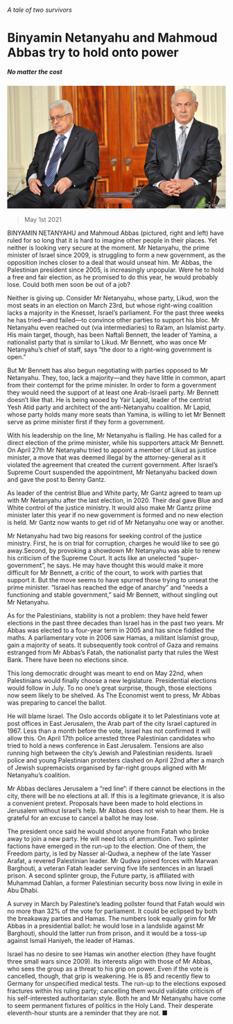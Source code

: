###### A tale of two survivors

# Binyamin Netanyahu and Mahmoud Abbas try to hold onto power 

##### No matter the cost 

![image](images/20210501_map001.jpg) 

> May 1st 2021 

BINYAMIN NETANYAHU and Mahmoud Abbas (pictured, right and left) have ruled for so long that it is hard to imagine other people in their places. Yet neither is looking very secure at the moment. Mr Netanyahu, the prime minister of Israel since 2009, is struggling to form a new government, as the opposition inches closer to a deal that would unseat him. Mr Abbas, the Palestinian president since 2005, is increasingly unpopular. Were he to hold a free and fair election, as he promised to do this year, he would probably lose. Could both men soon be out of a job?

Neither is giving up. Consider Mr Netanyahu, whose party, Likud, won the most seats in an election on March 23rd, but whose right-wing coalition lacks a majority in the Knesset, Israel’s parliament. For the past three weeks he has tried—and failed—to convince other parties to support his bloc. Mr Netanyahu even reached out (via intermediaries) to Ra’am, an Islamist party. His main target, though, has been Naftali Bennett, the leader of Yamina, a nationalist party that is similar to Likud. Mr Bennett, who was once Mr Netanyahu’s chief of staff, says “the door to a right-wing government is open.”


But Mr Bennett has also begun negotiating with parties opposed to Mr Netanyahu. They, too, lack a majority—and they have little in common, apart from their contempt for the prime minister. In order to form a government they would need the support of at least one Arab-Israeli party. Mr Bennett doesn’t like that. He is being wooed by Yair Lapid, leader of the centrist Yesh Atid party and architect of the anti-Netanyahu coalition. Mr Lapid, whose party holds many more seats than Yamina, is willing to let Mr Bennett serve as prime minister first if they form a government.

With his leadership on the line, Mr Netanyahu is flailing. He has called for a direct election of the prime minister, while his supporters attack Mr Bennett. On April 27th Mr Netanyahu tried to appoint a member of Likud as justice minister, a move that was deemed illegal by the attorney-general as it violated the agreement that created the current government. After Israel’s Supreme Court suspended the appointment, Mr Netanyahu backed down and gave the post to Benny Gantz.

As leader of the centrist Blue and White party, Mr Gantz agreed to team up with Mr Netanyahu after the last election, in 2020. Their deal gave Blue and White control of the justice ministry. It would also make Mr Gantz prime minister later this year if no new government is formed and no new election is held. Mr Gantz now wants to get rid of Mr Netanyahu one way or another.

Mr Netanyahu had two big reasons for seeking control of the justice ministry. First, he is on trial for corruption, charges he would like to see go away.Second, by provoking a showdown Mr Netanyahu was able to renew his criticism of the Supreme Court. It acts like an unelected “super-government”, he says. He may have thought this would make it more difficult for Mr Bennett, a critic of the court, to work with parties that support it. But the move seems to have spurred those trying to unseat the prime minister. “Israel has reached the edge of anarchy” and “needs a functioning and stable government,” said Mr Bennett, without singling out Mr Netanyahu.

As for the Palestinians, stability is not a problem: they have held fewer elections in the past three decades than Israel has in the past two years. Mr Abbas was elected to a four-year term in 2005 and has since fiddled the maths. A parliamentary vote in 2006 saw Hamas, a militant Islamist group, gain a majority of seats. It subsequently took control of Gaza and remains estranged from Mr Abbas’s Fatah, the nationalist party that rules the West Bank. There have been no elections since.

This long democratic drought was meant to end on May 22nd, when Palestinians would finally choose a new legislature. Presidential elections would follow in July. To no one’s great surprise, though, those elections now seem likely to be shelved. As The Economist went to press, Mr Abbas was preparing to cancel the ballot.

He will blame Israel. The Oslo accords obligate it to let Palestinians vote at post offices in East Jerusalem, the Arab part of the city Israel captured in 1967. Less than a month before the vote, Israel has not confirmed it will allow this. On April 17th police arrested three Palestinian candidates who tried to hold a news conference in East Jerusalem. Tensions are also running high between the city’s Jewish and Palestinian residents. Israeli police and young Palestinian protesters clashed on April 22nd after a march of Jewish supremacists organised by far-right groups aligned with Mr Netanyahu’s coalition.

Mr Abbas declares Jerusalem a “red line”: if there cannot be elections in the city, there will be no elections at all. If this is a legitimate grievance, it is also a convenient pretext. Proposals have been made to hold elections in Jerusalem without Israel’s help. Mr Abbas does not wish to hear them. He is grateful for an excuse to cancel a ballot he may lose.

The president once said he would shoot anyone from Fatah who broke away to join a new party. He will need lots of ammunition. Two splinter factions have emerged in the run-up to the election. One of them, the Freedom party, is led by Nasser al-Qudwa, a nephew of the late Yasser Arafat, a revered Palestinian leader. Mr Qudwa joined forces with Marwan Barghouti, a veteran Fatah leader serving five life sentences in an Israeli prison. A second splinter group, the Future party, is affiliated with Muhammad Dahlan, a former Palestinian security boss now living in exile in Abu Dhabi.

A survey in March by Palestine’s leading pollster found that Fatah would win no more than 32% of the vote for parliament. It could be eclipsed by both the breakaway parties and Hamas. The numbers look equally grim for Mr Abbas in a presidential ballot: he would lose in a landslide against Mr Barghouti, should the latter run from prison, and it would be a toss-up against Ismail Haniyeh, the leader of Hamas.

Israel has no desire to see Hamas win another election (they have fought three small wars since 2009). Its interests align with those of Mr Abbas, who sees the group as a threat to his grip on power. Even if the vote is cancelled, though, that grip is weakening. He is 85 and recently flew to Germany for unspecified medical tests. The run-up to the elections exposed fractures within his ruling party; cancelling them would validate criticism of his self-interested authoritarian style. Both he and Mr Netanyahu have come to seem permanent fixtures of politics in the Holy Land. Their desperate eleventh-hour stunts are a reminder that they are not. ■


